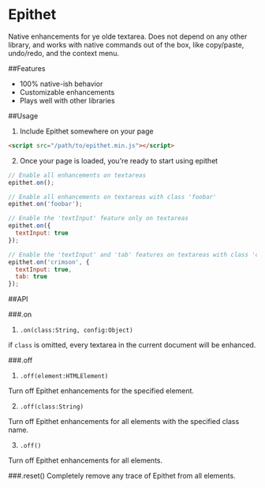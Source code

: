 Epithet
=======

Native enhancements for ye olde textarea. Does not depend on any other library, and works with native commands out of the box, like copy/paste, undo/redo, and the context menu.


##Features

* 100% native-ish behavior
* Customizable enhancements
* Plays well with other libraries


##Usage

1. Include Epithet somewhere on your page

  ```html
  <script src="/path/to/epithet.min.js"></script>
  ```

2. Once your page is loaded, you're ready to start using epithet

  ```js
  // Enable all enhancements on textareas
  epithet.on();

  // Enable all enhancements on textareas with class 'foobar'
  epithet.on('foobar');

  // Enable the 'textInput' feature only on textareas
  epithet.on({
    textInput: true
  });
  
  // Enable the 'textInput' and 'tab' features on textareas with class 'crimson'
  epithet.on('crimson', {
    textInput: true,
    tab: true
  });

  ```

##API

###.on

1. `.on(class:String, config:Object)`

  if `class` is omitted, every textarea in the current document will be enhanced. 



###.off

1. `.off(element:HTMLElement)`

  Turn off Epithet enhancements for the specified element.

2. `.off(class:String)`

  Turn off Epithet enhancements for all elements with the specified class name.

3. `.off()`

  Turn off Epithet enhancements for all elements. 


###.reset()
Completely remove any trace of Epithet from all elements.